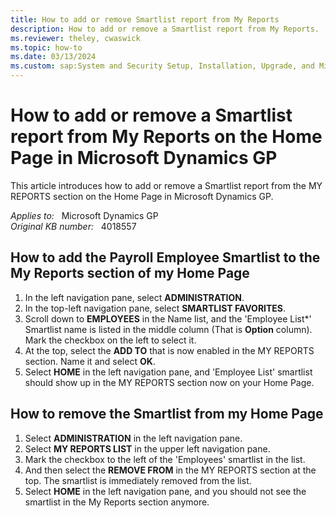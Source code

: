 ```yaml
---
title: How to add or remove Smartlist report from My Reports
description: How to add or remove a Smartlist report from My Reports.
ms.reviewer: theley, cwaswick
ms.topic: how-to
ms.date: 03/13/2024
ms.custom: sap:System and Security Setup, Installation, Upgrade, and Migrations
---
```

# How to add or remove a Smartlist report from My Reports on the Home Page in Microsoft Dynamics GP

This article introduces how to add or remove a Smartlist report from the MY REPORTS section on the Home Page in Microsoft Dynamics GP.

_Applies to:_ &nbsp; Microsoft Dynamics GP  
_Original KB number:_ &nbsp; 4018557

## How to add the Payroll Employee Smartlist to the My Reports section of my Home Page

1. In the left navigation pane, select **ADMINISTRATION**.
2. In the top-left navigation pane, select **SMARTLIST FAVORITES**.  
3. Scroll down to **EMPLOYEES** in the Name list, and the 'Employee List*' Smartlist name is listed in the middle column (That is **Option** column). Mark the checkbox on the left to select it.  
4. At the top, select the **ADD TO** that is now enabled in the MY REPORTS section. Name it and select **OK**.
5. Select **HOME** in the left navigation pane, and 'Employee List' smartlist should show up in the MY REPORTS section now on your Home Page.

## How to remove the Smartlist from my Home Page

1. Select **ADMINISTRATION** in the left navigation pane.
2. Select **MY REPORTS LIST** in the upper left navigation pane.
3. Mark the checkbox to the left of the 'Employees' smartlist in the list.
4. And then select the **REMOVE FROM** in the MY REPORTS section at the top. The smartlist is immediately removed from the list.
5. Select **HOME** in the left navigation pane, and you should not see the smartlist in the My Reports section anymore.

